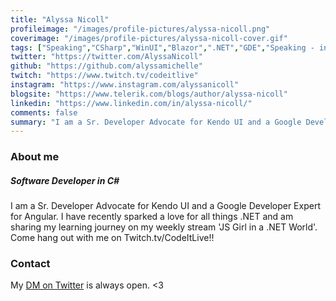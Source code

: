 ```yaml
---
title: "Alyssa Nicoll"
profileimage: "/images/profile-pictures/alyssa-nicoll.png"
coverimage: "/images/profile-pictures/alyssa-nicoll-cover.gif"
tags: ["Speaking","CSharp","WinUI","Blazor",".NET","GDE","Speaking - in person","Speaking - Virtual","MC"]
twitter: "https://twitter.com/AlyssaNicoll"
github: "https://github.com/alyssamichelle"
twitch: "https://www.twitch.tv/codeitlive"
instagram: "https://www.instagram.com/alyssanicoll"
blogsite: "https://www.telerik.com/blogs/author/alyssa-nicoll"
linkedin: "https://www.linkedin.com/in/alyssa-nicoll/"
comments: false
summary: "I am a Sr. Developer Advocate for Kendo UI and a Google Developer Expert for Angular. I have recently sparked a love for all things .NET and am sharing my learning journey on my weekly stream 'JS Girl in a .NET World'. Come hang out with me on Twitch.tv/CodeItLive!!"
---
```



### About me
##### **Software Developer in C#**
I am a Sr. Developer Advocate for Kendo UI and a Google Developer Expert for Angular. I have recently sparked a love for all things .NET and am sharing my learning journey on my weekly stream 'JS Girl in a .NET World'. Come hang out with me on Twitch.tv/CodeItLive!!

### Contact

My [DM on Twitter](https://twitter.com/AlyssaNicoll) is always open. <3

